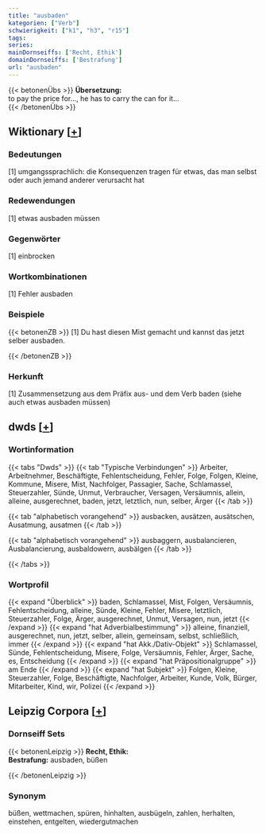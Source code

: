 ```yaml
---
title: "ausbaden"
kategorien: ["Verb"]
schwierigkeit: ["k1", "h3", "r15"]
tags:
series:
mainDornseiffs: ['Recht, Ethik']
domainDornseiffs: ['Bestrafung']
url: "ausbaden"
---
```


{{< betonenÜbs >}}
**Übersetzung:**  
to pay the price for..., he has to carry the can for it...  
{{< /betonenÜbs >}}

## Wiktionary [[+](https://de.wiktionary.org/wiki/ausbaden)]

### Bedeutungen
[1] umgangssprachlich: die Konsequenzen tragen für etwas, das man selbst oder auch jemand anderer verursacht hat  

### Redewendungen
[1] etwas ausbaden müssen  

### Gegenwörter
[1] einbrocken  

### Wortkombinationen
[1] Fehler ausbaden  

### Beispiele
{{< betonenZB >}}
[1] Du hast diesen Mist gemacht und kannst das jetzt selber ausbaden.  

{{< /betonenZB >}}
### Herkunft
[1] Zusammensetzung aus dem Präfix aus- und dem Verb baden (siehe auch etwas ausbaden müssen)  



## dwds [[+](https://www.dwds.de/wb/ausbaden)]

### Wortinformation
{{< tabs "Dwds" >}}
{{< tab "Typische Verbindungen" >}}
Arbeiter, Arbeitnehmer, Beschäftigte, Fehlentscheidung, Fehler, Folge, Folgen, Kleine, Kommune, Misere, Mist, Nachfolger, Passagier, Sache, Schlamassel, Steuerzahler, Sünde, Unmut, Verbraucher, Versagen, Versäumnis, allein, alleine, ausgerechnet, baden, jetzt, letztlich, nun, selber, Ärger
{{< /tab >}}

{{< tab "alphabetisch vorangehend" >}}
ausbacken, ausätzen, ausätschen, Ausatmung, ausatmen
{{< /tab >}}

{{< tab "alphabetisch vorangehend" >}}
ausbaggern, ausbalancieren, Ausbalancierung, ausbaldowern, ausbälgen
{{< /tab >}}

{{< /tabs >}}

### Wortprofil
{{< expand "Überblick" >}} baden, Schlamassel, Mist, Folgen, Versäumnis, Fehlentscheidung, alleine, Sünde, Kleine, Fehler, Misere, letztlich, Steuerzahler, Folge, Ärger, ausgerechnet, Unmut, Versagen, nun, jetzt {{< /expand >}}
{{< expand "hat Adverbialbestimmung" >}} alleine, finanziell, ausgerechnet, nun, jetzt, selber, allein, gemeinsam, selbst, schließlich, immer {{< /expand >}}
{{< expand "hat Akk./Dativ-Objekt" >}} Schlamassel, Sünde, Fehlentscheidung, Misere, Folge, Versäumnis, Fehler, Ärger, Sache, es, Entscheidung {{< /expand >}}
{{< expand "hat Präpositionalgruppe" >}} am Ende {{< /expand >}}
{{< expand "hat Subjekt" >}} Folgen, Kleine, Steuerzahler, Folge, Beschäftigte, Nachfolger, Arbeiter, Kunde, Volk, Bürger, Mitarbeiter, Kind, wir, Polizei {{< /expand >}}

## Leipzig Corpora [[+](https://corpora.uni-leipzig.de/en/res?word=ausbaden&corpusId=deu_newscrawl-public_2018)]

### Dornseiff Sets
{{< betonenLeipzig >}}
**Recht, Ethik:**  
**Bestrafung:** ausbaden, büßen  

{{< /betonenLeipzig >}}

### Synonym
büßen, wettmachen, spüren, hinhalten, ausbügeln, zahlen, herhalten, einstehen, entgelten, wiedergutmachen

